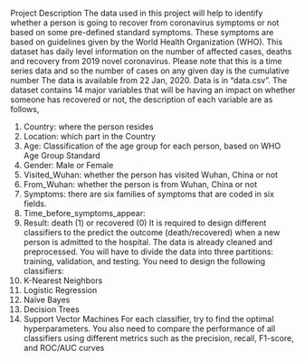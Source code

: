 Project Description 
The data used in this project will help to identify whether a person is going to recover from coronavirus symptoms or not based on some pre-defined standard symptoms. These symptoms are based on guidelines given by the World Health Organization (WHO).
This dataset has daily level information on the number of affected cases, deaths and recovery from 2019 novel coronavirus. Please note that this is a time series data and so the number of cases on any given day is the cumulative number
The data is available from 22 Jan, 2020. Data is in “data.csv”. 
The dataset contains 14 major variables that will be having an impact on whether someone has recovered or not, the description of each variable are as follows,
1.	Country: where the person resides 
2.	Location: which part in the Country 
3.	Age: Classification of the age group for each person, based on WHO Age Group Standard 
4.	Gender: Male or Female 
5.	Visited_Wuhan: whether the person has visited Wuhan, China or not 
6.	From_Wuhan: whether the person is from Wuhan, China or not 
7.	Symptoms: there are six families of symptoms that are coded in six fields.
8.	Time_before_symptoms_appear: 
9.	Result: death (1) or recovered (0)
It is required to design different classifiers to the predict the outcome (death/recovered) when a new person is admitted to the hospital. The data is already cleaned and preprocessed. 
You will have to divide the data into three partitions: training, validation, and testing. You need to design the following classifiers:
1. K-Nearest Neighbors 
2. Logistic Regression 
3. Naïve Bayes
4. Decision Trees 
5. Support Vector Machines 
For each classifier, try to find the optimal hyperparameters.
You also need to compare the performance of all classifiers using different metrics such as the precision, recall, F1-score, and ROC/AUC curves

